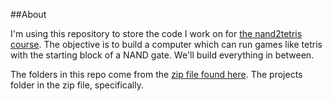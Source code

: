 ##About

I'm using this repository to store the code I work on for [the nand2tetris course](http://nand2tetris.org/). The objective is to build a computer which can run games like tetris with the starting block of a NAND gate. We'll build everything in between.

The folders in this repo come from the [zip file found here](http://nand2tetris.org/software.php). The projects folder in the zip file, specifically.